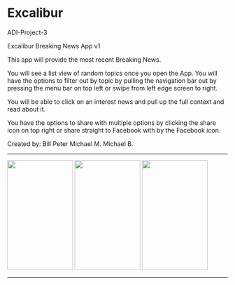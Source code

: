 # Excalibur
ADI-Project-3


Excalibur Breaking News App v1


This app will provide the most recent Breaking News. 

You will see a list view of random topics once you open the App. You will have the options to filter out by topic by pulling the navigation bar out by pressing the menu bar on top left or swipe from left edge screen to right. 

You will be able to click on an interest news and pull up the full context and read about it. 

You have the options to share with multiple options by clicking the share icon on top right or share straight to Facebook with by the Facebook icon.




Created by: 
Bill
Peter
Michael M.
Michael B.


-----------

<html>
<body>
<img src="http://imgur.com/yitrMlI" width = "150" height = "250">
<img src="http://imgur.com/ofP0lHg" width = "150" height = "250">
<img src="http://imgur.com/4o9lP2Z" width = "150" height = "250">
</body>
</html>


-------------

